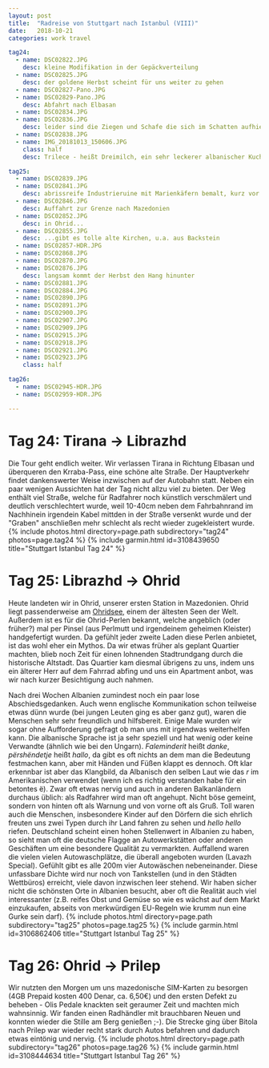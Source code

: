 ```yaml
---
layout: post
title:  "Radreise von Stuttgart nach Istanbul (VIII)"
date:   2018-10-21
categories: work travel

tag24:
  - name: DSC02822.JPG
    desc: kleine Modifikation in der Gepäckverteilung
  - name: DSC02825.JPG
    desc: der goldene Herbst scheint für uns weiter zu gehen
  - name: DSC02827-Pano.JPG
  - name: DSC02829-Pano.JPG
    desc: Abfahrt nach Elbasan
  - name: DSC02834.JPG
  - name: DSC02836.JPG
    desc: leider sind die Ziegen und Schafe die sich im Schatten aufhielten schnell aus dem Bild geflüchtet, so das nur der schöne alte Olivenbaum blieb
  - name: DSC02838.JPG
  - name: IMG_20181013_150606.JPG
    class: half
    desc: Trilece - heißt Dreimilch, ein sehr leckerer albanischer Kuchen (besteht ganz simpel aus Biscuit der in Milch getränkt wird mit, einer Karamellsoße oben drauf), gibt es fast überall und war immer gut bis sehr gut

tag25:
  - name: DSC02839.JPG
  - name: DSC02841.JPG
    desc: abrissreife Industrieruine mit Marienkäfern bemalt, kurz vor Përrenjas
  - name: DSC02846.JPG
    desc: Auffahrt zur Grenze nach Mazedonien
  - name: DSC02852.JPG
    desc: in Ohrid...
  - name: DSC02855.JPG
    desc: ...gibt es tolle alte Kirchen, u.a. aus Backstein
  - name: DSC02857-HDR.JPG
  - name: DSC02868.JPG
  - name: DSC02870.JPG
  - name: DSC02876.JPG
    desc: langsam kommt der Herbst den Hang hinunter
  - name: DSC02881.JPG
  - name: DSC02884.JPG
  - name: DSC02890.JPG
  - name: DSC02891.JPG
  - name: DSC02900.JPG
  - name: DSC02907.JPG
  - name: DSC02909.JPG
  - name: DSC02915.JPG
  - name: DSC02918.JPG
  - name: DSC02921.JPG
  - name: DSC02923.JPG
    class: half

tag26:
  - name: DSC02945-HDR.JPG
  - name: DSC02959-HDR.JPG

---
```

# Tag 24: Tirana → Librazhd
Die Tour geht endlich weiter. Wir verlassen Tirana in Richtung Elbasan und überqueren den Krraba-Pass, eine schöne alte Straße. Der Hauptverkehr findet dankenswerter Weise inzwischen auf der Autobahn statt. Neben ein paar wenigen Aussichten hat der Tag nicht allzu viel zu bieten. Der Weg enthält viel Straße, welche für Radfahrer noch künstlich verschmälert und deutlich verschlechtert wurde, weil 10-40cm neben dem Fahrbahnrand im Nachhinein irgendein Kabel mittden in der Straße versenkt wurde und der "Graben" anschließen mehr schlecht als recht wieder zugekleistert wurde.
{% include photos.html directory=page.path subdirectory="tag24" photos=page.tag24 %}
{% include garmin.html id=3108439650 title="Stuttgart Istanbul Tag 24" %}

# Tag 25: Librazhd → Ohrid
Heute landeten wir in Ohrid, unserer ersten Station in Mazedonien. Ohrid liegt passenderweise am [Ohridsee](https://de.wikipedia.org/wiki/Ohridsee), einem der ältesten Seen der Welt. Außerdem ist es für die Ohrid-Perlen bekannt, welche angeblich (oder früher?) mal per Pinsel (aus Perlmutt und irgendeinem geheimen Kleister) handgefertigt wurden. Da gefühlt jeder zweite Laden diese Perlen anbietet, ist das wohl eher ein Mythos. Da wir etwas früher als geplant Quartier machten, blieb noch Zeit für einen lohnenden Stadtrundgang durch die historische Altstadt. Das Quartier kam diesmal übrigens zu uns, indem uns ein älterer Herr auf dem Fahrrad abfing und uns ein Apartment anbot, was wir nach kurzer Besichtigung auch nahmen.

Nach drei Wochen Albanien zumindest noch ein paar lose Abschiedsgedanken. Auch wenn englische Kommunikation schon teilweise etwas dünn wurde (bei jungen Leuten ging es aber ganz gut), waren die Menschen sehr sehr freundlich und hilfsbereit. Einige Male wurden wir sogar ohne Aufforderung gefragt ob man uns mit irgendwas weiterhelfen kann. Die albanische Sprache ist ja sehr speziell und hat wenig oder keine Verwandte (ähnlich wie bei den Ungarn). _Faleminderit_ heißt _danke_, _përshëndetje_ heißt _hallo_, da gibt es oft nichts an dem man die Bedeutung festmachen kann, aber mit Händen und Füßen klappt es dennoch. Oft klar erkennbar ist aber das Klangbild, da Albanisch den selben Laut wie das _r_ im Amerikanischen verwendet (wenn ich es richtig verstanden habe für ein betontes ë). Zwar oft etwas nervig und auch in anderen Balkanländern durchaus üblich: als Radfahrer wird man oft angehupt. Nicht böse gemeint, sondern von hinten oft als Warnung und von vorne oft als Gruß. Toll waren auch die Menschen, insbesondere Kinder auf den Dörfern die sich ehrlich freuten uns zwei Typen durch ihr Land fahren zu sehen und _hello_ _hello_ riefen. Deutschland scheint einen hohen Stellenwert in Albanien zu haben, so sieht man oft die deutsche Flagge an Autowerkstätten oder anderen Geschäften um eine besondere Qualität zu vermarkten. Auffallend waren die vielen vielen Autowaschplätze, die überall angeboten wurden (Lavazh Special). Gefühlt gibt es alle 200m vier Autowäschen nebeneinander. Diese unfassbare Dichte wird nur noch von Tankstellen (und in den Städten Wettbüros) erreicht, viele davon inzwischen leer stehend. Wir haben sicher nicht die schönsten Orte in Albanien besucht, aber oft die Realität auch viel interessanter (z.B. reifes Obst und Gemüse so wie es wächst auf dem Markt einzukaufen, abseits von merkwürdigen EU-Regeln wie krumm nun eine Gurke sein darf). 
{% include photos.html directory=page.path subdirectory="tag25" photos=page.tag25 %}
{% include garmin.html id=3106862406 title="Stuttgart Istanbul Tag 25" %}

# Tag 26: Ohrid → Prilep
Wir nutzten den Morgen um uns mazedonische SIM-Karten zu besorgen (4GB Prepaid kosten 400 Denar, ca. 6,50€) und den ersten Defekt zu beheben - Olis Pedale knackten seit geraumer Zeit und machten mich wahnsinnig. Wir fanden einen Radhändler mit brauchbaren Neuen und konnten wieder die Stille am Berg genießen ;-). Die Strecke ging über Bitola nach Prilep war wieder recht stark durch Autos befahren und dadurch etwas eintönig und nervig.
{% include photos.html directory=page.path subdirectory="tag26" photos=page.tag26 %}
{% include garmin.html id=3108444634 title="Stuttgart Istanbul Tag 26" %}